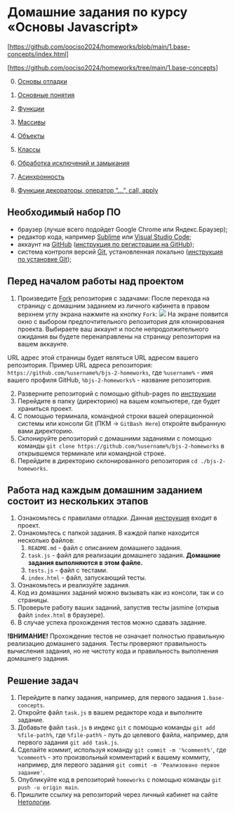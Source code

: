 # Домашние задания по курсу «Основы Javascript»


[https://github.com/oociso2024/homeworks/blob/main/1.base-concepts/index.html]

[https://github.com/oociso2024/homeworks/tree/main/1.base-concepts]



0. [Основы отладки](./0.debugger/)

1. [Основные понятия](./1.base-concepts/)

2. [Функции](./2.functions/)

3. [Массивы](./3.arrays/)

4. [Объекты](./4.objects/)

5. [Классы](./5.classes/)

6. [Обработка исключений и замыкания](./6.exception-closure/)

7. [Асинхронность](./7.async/)

8. [Функции декораторы, оператор “...“, call, apply](./8.decorators/)

## Необходимый набор ПО

- браузер (лучше всего подойдет Google Chrome или Яндекс.Браузер);
- редактор кода, например [Sublime][1] или [Visual Studio Code][2];
- аккаунт на [GitHub][7] ([инструкция по регистрации на GitHub][3]);
- система контроля версий [Git][4], установленная локально ([инструкция по установке Git][5]);

## Перед началом работы над проектом

1. Произведите [Fork][0] репозитория с задачами:
После перехода на страницу с домашним заданием из личного кабинета в правом верхнем углу экрана нажмите на кнопку `Fork`:
![](./assets/img/z61OABljKZ.png)
На экране появится окно с выбором предпочтительного репозитория для клонирования проекта. Выбираете ваш аккаунт и после непродолжительного ожидания вы будете перенаправлены на страницу репозитория на вашем аккаунте.

URL адрес этой страницы будет являться URL адресом вашего репозитория. Пример URL адреса репозитория:
`https://github.com/%username%/bjs-2-homeworks`, где `%username%` - имя вашего профиля GitHub, `%bjs-2-homeworks%` - название репозитория.

2. Разверните репозиторий с помощью github-pages по [инструкции](./assets/gh-pages.md)
3. Перейдите в папку (директорию) на вашем компьютере, где будет храниться проект.
4. С помощью терминала, командной строки вашей операционной системы или консоли Git (ПКМ -> `GitBash Here`) откройте выбранную вами директорию.
5. Склонируйте репозиторий с домашними заданиями с помощью команды `git clone https://github.com/%username%/bjs-2-homeworks` в открывшемся терминале или командной строке.
6. Перейдите в директорию склонированного репозитория `cd ./bjs-2-homeworks`.

## Работа над каждым домашним заданием состоит из нескольких этапов

1. Ознакомьтесь с правилами отладки. Данная [инструкция](https://github.com/netology-code/bjs-2-homeworks/tree/main/0.debugger) входит в проект.
2. Ознакомьтесь с папкой задания. В каждой папке находится несколько файлов:
   1. `README.md` - файл с описанием домашнего задания.
   2. `task.js` - файл для реализации домашнего задания. **Домашние задания выполняются в этом файле.**
   3. `tests.js` - файл с тестами.
   4. `index.html` - файл, запускающий тесты.
3. Ознакомьтесь и реализуйте задания.
4. Код из домашних заданий можно вызывать как из консоли, так и со страницы.
5. Проверьте работу ваших заданий, запустив тесты jasmine (открыв файл `index.html` в браузере).
6. В случае успеха прохождения тестов можно сдавать задание.

**!ВНИМАНИЕ!** Прохождение тестов не означает полностью правильную реализацию домашнего задания. Тесты проверяют правильность вычисления задания, но не чистоту кода и правильность выполнения домашнего задания.

## Решение задач

1. Перейдите в папку задания, например, для первого задания `1.base-concepts`.
2. Откройте файл `task.js` в вашем редакторе кода и выполните задание.
3. Добавьте файл `task.js` в индекс `git` с помощью команды `git add %file-path%`, где `%file-path%` - путь до целевого файла, например, для первого задания `git add task.js`.
4. Сделайте коммит, используя команду `git commit -m '%comment%'`, где `%comment%` - это произвольный комментарий к вашему коммиту, например, для первого задания `git commit -m 'Реализовано первое задание'`.
5. Опубликуйте код в репозиторий `homeworks` с помощью команды `git push -u origin main`.
6. Пришлите ссылку на репозиторий через личный кабинет на сайте [Нетологии][6].

[0]: https://ru.wikipedia.org/wiki/%D0%A4%D0%BE%D1%80%D0%BA
[1]: https://www.sublimetext.com/
[2]: https://code.visualstudio.com/
[3]: https://github.com/netology-code/guides/tree/master/github
[4]: https://git-scm.com/
[5]: https://github.com/netology-code/guides/blob/master/git/README.md
[6]: https://netology.ru/
[7]: https://github.com/
